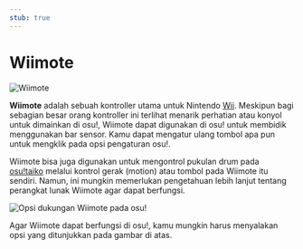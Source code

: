 ```yaml
---
stub: true
---
```


# Wiimote

![](img/wiimote.jpg "Wiimote")

**Wiimote** adalah sebuah kontroller utama untuk Nintendo [Wii](https://en.wikipedia.org/wiki/Wii "Wikipedia"). Meskipun bagi sebagian besar orang kontroller ini terlihat menarik perhatian atau konyol untuk dimainkan di osu!, Wiimote dapat digunakan di osu! untuk membidik menggunakan bar sensor. Kamu dapat mengatur ulang tombol apa pun untuk mengklik pada opsi pengaturan osu!.

Wiimote bisa juga digunakan untuk mengontrol pukulan drum pada [osu!taiko](/wiki/Game_mode/osu!taiko) melalui kontrol gerak (motion) atau tombol pada Wiimote itu sendiri. Namun, ini mungkin memerlukan pengetahuan lebih lanjut tentang perangkat lunak Wiimote agar dapat berfungsi.

![](img/wiimote-support-option.jpg "Opsi dukungan Wiimote pada osu!")

Agar Wiimote dapat berfungsi di osu!, kamu mungkin harus menyalakan opsi yang ditunjukkan pada gambar di atas.
